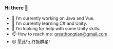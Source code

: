 ### Hi there 👋
- 🔭 I’m currently working on Java and Vue.
- 📘 I’m currently learning C# and Unity.
- 🏹 I’m looking for help with some Unity skills.
- 📫 How to reach me: greathongtian@gmail.com.
- 😄 愿此行,终抵群星!
<!--
**Double-Hong/Double-Hong** is a ✨ _special_ ✨ repository because its `README.md` (this file) appears on your GitHub profile.

Here are some ideas to get you started:

- 🔭 I’m currently working on ...
- 🌱 I’m currently learning ...
- 👯 I’m looking to collaborate on ...
- 🤔 I’m looking for help with ...
- 💬 Ask me about ...
- 📫 How to reach me: ...
- 😄 Pronouns: ...
- ⚡ Fun fact: ...
-->

